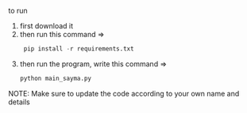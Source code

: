 to run

1. first download it
2. then run this command =>
   ```python
    pip install -r requirements.txt
    ```
4. then run the program, write this command =>
    ```python
    python main_sayma.py
    ```

NOTE: Make sure to update the code according to your own name and details

